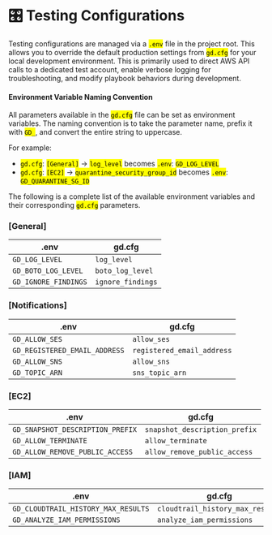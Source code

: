 # 🎛️ Testing Configurations

Testing configurations are managed via a <mark style="color:$primary;">`.env`</mark> file in the project root. This allows you to override the default production settings from <mark style="color:$primary;">`gd.cfg`</mark> for your local development environment. This is primarily used to direct AWS API calls to a dedicated test account, enable verbose logging for troubleshooting, and modify playbook behaviors during development.

#### Environment Variable Naming Convention

All parameters available in the <mark style="color:$primary;">`gd.cfg`</mark> file can be set as environment variables. The naming convention is to take the parameter name, prefix it with <mark style="color:$primary;">`GD_`</mark>, and convert the entire string to uppercase.

For example:

* <mark style="color:$primary;">`gd.cfg`</mark>: <mark style="color:$primary;">`[General]`</mark> -> <mark style="color:$primary;">`log_level`</mark> becomes <mark style="color:$primary;">`.env`</mark>: <mark style="color:$primary;">`GD_LOG_LEVEL`</mark>
* <mark style="color:$primary;">`gd.cfg`</mark>: <mark style="color:$primary;">`[EC2]`</mark> -> <mark style="color:$primary;">`quarantine_security_group_id`</mark> becomes <mark style="color:$primary;">`.env`</mark>: <mark style="color:$primary;">`GD_QUARANTINE_SG_ID`</mark>

The following is a complete list of the available environment variables and their corresponding <mark style="color:$primary;">`gd.cfg`</mark> parameters.

### \[General]

| .env                 | gd.cfg            |
| -------------------- | ----------------- |
| `GD_LOG_LEVEL`       | `log_level`       |
| `GD_BOTO_LOG_LEVEL`  | `boto_log_level`  |
| `GD_IGNORE_FINDINGS` | `ignore_findings` |

### \[Notifications]

| .env                          | gd.cfg                     |
| ----------------------------- | -------------------------- |
| `GD_ALLOW_SES`                | `allow_ses`                |
| `GD_REGISTERED_EMAIL_ADDRESS` | `registered_email_address` |
| `GD_ALLOW_SNS`                | `allow_sns`                |
| `GD_TOPIC_ARN`                | `sns_topic_arn`            |

### \[EC2]

| .env                             | gd.cfg                        |
| -------------------------------- | ----------------------------- |
| `GD_SNAPSHOT_DESCRIPTION_PREFIX` | `snapshot_description_prefix` |
| `GD_ALLOW_TERMINATE`             | `allow_terminate`             |
| `GD_ALLOW_REMOVE_PUBLIC_ACCESS`  | `allow_remove_public_access`  |

### \[IAM]

| .env                                | gd.cfg                           |
| ----------------------------------- | -------------------------------- |
| `GD_CLOUDTRAIL_HISTORY_MAX_RESULTS` | `cloudtrail_history_max_results` |
| `GD_ANALYZE_IAM_PERMISSIONS`        | `analyze_iam_permissions`        |
